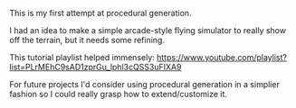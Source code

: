 This is my first attempt at procedural generation. 

I had an idea to make a simple arcade-style flying simulator to really show off the terrain, but it needs some refining.

This tutorial playlist helped immensely: https://www.youtube.com/playlist?list=PLrMEhC9sAD1zprGu_lphl3cQSS3uFIXA9

For future projects I'd consider using procedural generation in a simplier fashion so I could really grasp how to extend/customize it.
